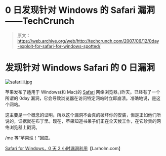 # 0 日发现针对 Windows 的 Safari 漏洞——TechCrunch

> 原文：<https://web.archive.org/web/http://techcrunch.com/2007/06/12/0day-exploit-for-safari-for-windows-spotted/>

# 发现针对 Windows Safari 的 0 日漏洞

[![safariiii.jpg](img/2e6222a609736f94683ec26622b364e7.png)](https://web.archive.org/web/20201201113152/https://beta.techcrunch.com/wp-content/uploads/2007/06/safariiii.jpg "safariiii.jpg")

苹果发布了适用于 Windows(和 Mac)的 [Safari](https://web.archive.org/web/20201201113152/http://crunchgear.com/2007/06/11/safari-3-for-windows-first-look/) 网络浏览器。)昨天。已经有了一个所谓的 0day 漏洞，它会导致浏览器在访问特定网站时立即崩溃。准确地说，是这个网站。

这主要是一个概念的证明，所以这个漏洞不会真的破坏你的安装，但是正如他们所说的，证据就在布丁里。现在，苹果知道书呆子们正在全天候工作，在它珍贵的网络浏览器上戳洞。

/me 等“苹果烂！”回应。

[Safari for Windows，0 天 2 小时漏洞利用](https://web.archive.org/web/20201201113152/http://larholm.com/2007/06/12/safari-for-windows-0day-exploit-in-2-hours/)【Larholm.com】